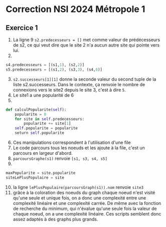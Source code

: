 # Correction NSI 2024 Métropole 1

## Exercice 1

1) La ligne 9 `s2.predecesseurs = []` met comme valeur de prédécesseurs de s2, ce qui veut dire que le site 2 n'a aucun autre site qui pointe vers lui.
2) 
```python
s4.predecesseurs = [(s1,1), (s2,2)]
s5.predecesseurs = [(s1,2), (s3,3), (s4,6)]
```
3) `s2.successeurs[1][1]` donne la seconde valeur du second tuple de la liste s2.successeurs. Dans le contexte, ça renvoie le nombre de connexions vers le site2 depuis le site 3, c'est à dire `5`.
4) Le site1 a une popularité de 6
5) 
```python
def calculPopularite(self):
    popularite = 0
    for site in self.predecesseurs:
        popularite += site[1]
    self.popularite = popularite
    seturn self.popularite
```

6) Ces manipulations correspondent à l'utilisation d'une file
7) Le code parcours tous les noeuds et les ajoute à la file, c'est un parcours en largeur d'abord.
8) `parcoursGraphe(s1)` renvoie `[s1, s3, s4, s5]`
9) 
```python
maxPopularite = site.popularite
siteLePlusPopulaire = site
```
10) la ligne `lePlusPopulaire(parcoursGraph(s1)).nom` renvoie `site3`
11) grâce à la coloration des noeuds du graph chaque noeud n'est visité qu'une seule et unique fois, on a donc une complexité entre une complexité linéaire et une complexité carrée. De même avec la fonction de recherche du minimum, qui n'évalue qu'une seule fois la valeur de chaque noeud, on a une complexité linéaire. Ces scripts semblent donc assez adaptés à des graphs plus grands.
